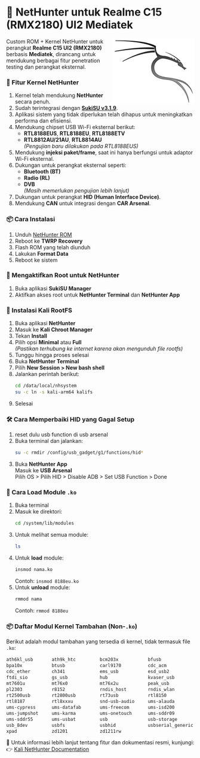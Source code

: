 # 🐉 NetHunter untuk Realme C15 (RMX2180) UI2 Mediatek  
<img align='right' src='image/kali.png' width='220px' alt="Kali Linux Logo">

Custom ROM + Kernel NetHunter untuk perangkat **Realme C15 UI2 (RMX2180)** berbasis **Mediatek**, dirancang untuk mendukung berbagai fitur penetration testing dan perangkat eksternal.

### 🔧 Fitur Kernel NetHunter

1. Kernel telah mendukung **NetHunter** secara penuh.
2. Sudah terintegrasi dengan [**SukiSU v3.1.9**](https://github.com/SukiSU-Ultra/SukiSU-Ultra).
3. Aplikasi sistem yang tidak diperlukan telah dihapus untuk meningkatkan performa dan efisiensi.
4. Mendukung chipset USB Wi-Fi eksternal berikut:
   - **RTL8188EUS**, **RTL8188EU**, **RTL8188ETV**
   - **RTL8812AU/21AU**, **RTL8814AU**  
   *(Pengujian baru dilakukan pada RTL8188EUS)*
5. Mendukung **injeksi paket/frame**, saat ini hanya berfungsi untuk adaptor Wi-Fi eksternal.
6. Dukungan untuk perangkat eksternal seperti:
   - **Bluetooth (BT)**
   - **Radio (RL)**
   - **DVB**  
   *(Masih memerlukan pengujian lebih lanjut)*
7. Dukungan untuk perangkat **HID (Human Interface Device)**.
8. Mendukung **CAN** untuk integrasi dengan **CAR Arsenal**.

### 📦 Cara Instalasi

1. Unduh [NetHunter ROM](https://github.com/Frostleaft07/Nethunter_C15/releases/download/latest/RealmeUI2_Debloat_v2.2_Sukisu_Mediatek_Nethunter+modules_RMX2185.zip)
2. Reboot ke **TWRP Recovery**
3. Flash ROM yang telah diunduh
4. Lakukan **Format Data**
5. Reboot ke sistem

### 🔐 Mengaktifkan Root untuk NetHunter

1. Buka aplikasi **SukiSU Manager**
2. Aktifkan akses root untuk **NetHunter Terminal** dan **NetHunter App**

### 🐧 Instalasi Kali RootFS

1. Buka aplikasi **NetHunter**
2. Masuk ke **Kali Chroot Manager**
3. Tekan **Install**
4. Pilih opsi **Minimal** atau **Full**  
   *(Pastikan terhubung ke internet karena akan mengunduh file rootfs)*
5. Tunggu hingga proses selesai
6. Buka **NetHunter Terminal**
7. Pilih **New Session > New bash shell**
8. Jalankan perintah berikut:
   ```bash
   cd /data/local/nhsystem
   su -c ln -s kali-arm64 kalifs
   ```
9. Selesai

### 🛠️ Cara Memperbaiki HID yang Gagal Setup

1. reset dulu usb function di usb arsenal
2. Buka terminal dan jalankan:
   ```bash
   su -c rmdir /config/usb_gadget/g1/functions/hid*
   ```
3. Buka **NetHunter App**  
   Masuk ke **USB Arsenal**  
   Pilih OS > Pilih HID > Disable ADB > Set USB Function > Done

### 📁 Cara Load Module `.ko`

1. Buka terminal
2. Masuk ke direktori:
   ```bash
   cd /system/lib/modules
   ```
3. Untuk melihat semua module:
   ```bash
   ls
   ```
4. Untuk **load** module:
   ```bash
   insmod nama.ko
   ```
   Contoh: `insmod 8188eu.ko`
5. Untuk **unload** module:
   ```bash
   rmmod nama
   ```
   Contoh: `rmmod 8188eu`


### 📦 Daftar Modul Kernel Tambahan (Non-`.ko`)

Berikut adalah modul tambahan yang tersedia di kernel, tidak termasuk file `.ko`:

```
ath6kl_usb       ath9k_htc         bcm203x           bfusb
bpa10x           btusb             carl9170          cdc_acm
cdc_ether        ch341             ems_usb           esd_usb2
ftdi_sio         gs_usb            hub               kvaser_usb
mt7601u          mt76x0            mt76x2u           peak_usb
pl2303           r8152             rndis_host        rndis_wlan
rt2500usb        rt2800usb         rt73usb           rtl8150
rtl8187          rtl8xxxu          snd-usb-audio     ums-alauda
ums-cypress      ums-datafab       ums-freecom       ums-isd200
ums-jumpshot     ums-karma         ums-onetouch      ums-sddr09
ums-sddr55       ums-usbat         usb               usb-storage
usb_8dev         usbfs             usbhid            usbserial_generic
xpad             zd1201            zd1211rw
```

🔗 Untuk informasi lebih lanjut tentang fitur dan dokumentasi resmi, kunjungi:  
👉 [Kali NetHunter Documentation](https://www.kali.org/docs/nethunter/)
